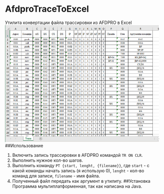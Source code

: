 # AfdproTraceToExcel
Утилита конвертации файла трассировки из AFDPRO в Excel
![AfdproTraceToExcel result](/assets/result_pic.png "AfdproTraceToExcel result")
##Использование
1. Включить запись трассировки в AFDPRO командой `TR ON CLR`.
2. Выполнить нужное кол-во шагов.
3. Выполнить команду `PT {start, lenght, {filename}}`, где `start` - с какой команды начать запись (я использую 0), `lenght` - кол-во команд для записи, `filename` - имя файла.
4. Полученный файл передать как аргумент в утилиту.
##Установка
Программа мультиплатформенная, так как написана на Java.
